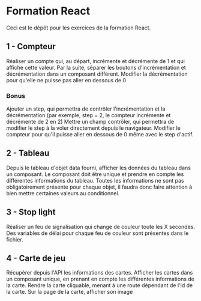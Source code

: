 # Formation React 

Ceci est le dépôt pour les exercices de la formation React.

## 1 - Compteur
Réaliser un compte qui, au départ, incrémente et décrémente de 1 et qui affiche cette valeur.
Par la suite, séparer les boutons d'incrémentation et décrémentation dans un composant différent.
Modifier la décrémentation pour qu'elle ne puisse pas aller en dessous de 0 

### Bonus 
Ajouter un step, qui permettra de contrôler l'incrémentation et la décrémentation (par exemple, step = 2, le compteur incrémente et décrémente de 2 en 2)
Mettre un champ contrôler, qui permettra de modifier le step à la voler directement depuis le navigateur.
Modifier le compteur pour qu'il puisse aller en dessous de 0 même avec le step d'actif.

## 2 - Tableau
Depuis le tableau d'objet data fourni, afficher les données du tableau dans un composant. Le composant doit être unique et prendre en compte les différentes informations du tableau.
Toutes les informations ne sont pas obligatoirement présente pour chaque objet, il faudra donc faire attention à bien mettre certaines valeurs au conditionnel.

## 3 - Stop light
Réaliser un feu de signalisation qui change de couleur toute les X secondes. Des variables de délai pour chaque feu de couleur sont présentes dans le fichier.

## 4 - Carte de jeu
Récupérer depuis l'API les informations des cartes.
Afficher les cartes dans un composant unique, en prenant en compte les différentes informations de la carte.
Rendre la carte cliquable, menant à une route dépendant de l'id de la carte. 
Sur la page de la carte, afficher son image